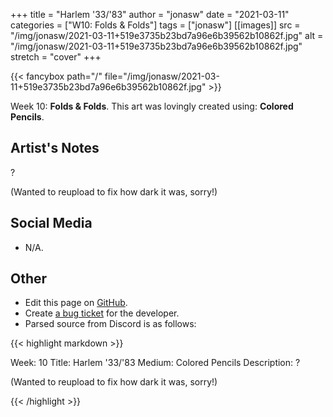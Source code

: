 +++
title =       "Harlem '33/'83"
author =      "jonasw"
date =        "2021-03-11"
categories =  ["W10: Folds & Folds"]
tags =        ["jonasw"]
[[images]]
                      src = "/img/jonasw/2021-03-11+519e3735b23bd7a96e6b39562b10862f.jpg"
                      alt = "/img/jonasw/2021-03-11+519e3735b23bd7a96e6b39562b10862f.jpg"
                      stretch = "cover"
+++


{{< fancybox path="/" file="/img/jonasw/2021-03-11+519e3735b23bd7a96e6b39562b10862f.jpg" >}}


Week 10: **Folds & Folds**. This art was lovingly created using: **Colored Pencils**.

## Artist's Notes

?

(Wanted to reupload to fix how dark it was, sorry!)

## Social Media

- N/A.

## Other

- Edit this page on [GitHub](https://github.com/teaminkling/web-refresh/edit/main/blog/content/blog/jonasw-week-10-f4b3.md).
- Create [a bug ticket](https://github.com/teaminkling/web-refresh/issues/new?assignees=&labels=bug&template=problem-report.md&title=) for the developer.
- Parsed source from Discord is as follows:

{{< highlight markdown >}}

Week: 10 
Title: Harlem '33/'83
Medium: Colored Pencils
Description: ?

(Wanted to reupload to fix how dark it was, sorry!)

{{< /highlight >}}